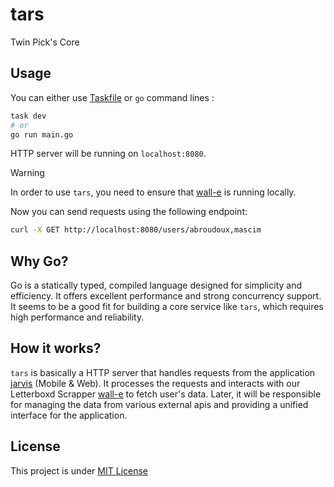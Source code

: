 # tars

Twin Pick's Core

## Usage

You can either use [Taskfile](https://taskfile.dev/) or `go` command lines :

```bash
task dev
# or
go run main.go
```

HTTP server will be running on `localhost:8080`.

> [!WARNING]
> In order to use `tars`, you need to ensure that [wall-e](https://github.com/twin-pick/wall-e) is running locally.

Now you can send requests using the following endpoint:

```bash
curl -X GET http://localhost:8080/users/abroudoux,mascim
```

## Why Go?

Go is a statically typed, compiled language designed for simplicity and efficiency. It offers excellent performance and strong concurrency support. It seems to be a good fit for building a core service like `tars`, which requires high performance and reliability.

## How it works?

`tars` is basically a HTTP server that handles requests from the application [jarvis](https://github.com/twin-pick/jarvis) (Mobile & Web). It processes the requests and interacts with our Letterboxd Scrapper [wall-e](https://github.com/twin-pick/wall-e) to fetch user's data. Later, it will be responsible for managing the data from various external apis and providing a unified interface for the application.

## License

This project is under [MIT License](LICENSE)
